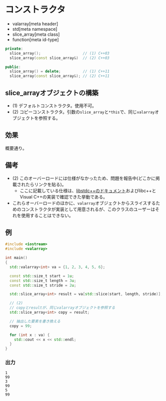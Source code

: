 # コンストラクタ
* valarray[meta header]
* std[meta namespace]
* slice_array[meta class]
* function[meta id-type]

```cpp
private:
  slice_array();                   // (1) C++03
  slice_array(const slice_array&)  // (2) C++03

public:
  slice_array() = delete;          // (1) C++11
  slice_array(const slice_array&); // (2) C++11
```

## slice_arrayオブジェクトの構築
- (1) デフォルトコンストラクタ。使用不可。
- (2) コピーコンストラクタ。引数の`slice_array`と`*this`で、同じ`valarray`オブジェクトを参照する。


## 効果
概要通り。


## 備考
- (2) このオーバーロードには仕様がなかったため、問題を報告中(どこかに掲載されたらリンクを貼る)。
	- ここに記載している仕様は、[libstdc++のドキュメント](https://gcc.gnu.org/onlinedocs/libstdc++/libstdc++-html-USERS-4.3/a01192.html#9282b4921811451896c581398460090d)およびlibc++とVisual C++の実装で確認できた挙動である。
- これらオーバーロードのほかに、`valarray`オブジェクトからスライスするためのコンストラクタが実装として用意されるが、このクラスのユーザーはそれを使用することはできない。


## 例
```cpp
#include <iostream>
#include <valarray>

int main()
{
  std::valarray<int> va = {1, 2, 3, 4, 5, 6};

  const std::size_t start = 1u;
  const std::size_t length = 3u;
  const std::size_t stride = 2u;

  std::slice_array<int> result = va[std::slice(start, length, stride)];

  // (2)
  // copyとresultが、同じvalarrayオブジェクトを参照する
  std::slice_array<int> copy = result;

  // 抽出した要素を書き換える
  copy = 99;

  for (int x : va) {
    std::cout << x << std::endl;
  }
}
```

### 出力
```
1
99
3
99
5
99
```


